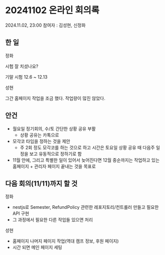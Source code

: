 # 20241102 온라인 회의록

2024.11.02, 23:00
참여자 : 김성현, 신정화

## 한 일

정화

시험 잘 치셨나요?

기말 시험 12.6 ~ 12.13

성현

그간 홈페이지 작업을 조금 했다. 작업량이 많진 않았다.

## 안건

- 월요일 정기회의, 수/토 간단한 상황 공유 부활
  - 상황 공유는 카톡으로
- 모각코 타임을 정하는 것을 제안
  - 주 2회 정도 모각코를 하는 것으로 하고 시간은 토요일 상황 공유 때 다음주 일정을 보고 유동적으로 정하기로 함
- 11월 안에, 그리고 특별한 일이 있어서 늦어진다면 12월 중순까지는 작업하고 있는 홈페이지 + 관리자 페이지 끝내는 것을 목표로

## 다음 회의(11/11)까지 할 것

정화

- nestjs로 Semester, RefundPolicy 관련한 레포지토리/컨트롤러 만들고 필요한 API 구현
- 그 과정에서 필요한 다른 작업들 있으면 처리

성현

- 홈페이지 나머지 페이지 작업(역대 캠프 정보, 후원 페이지)
- 시간 되면 메인 페이지 세팅